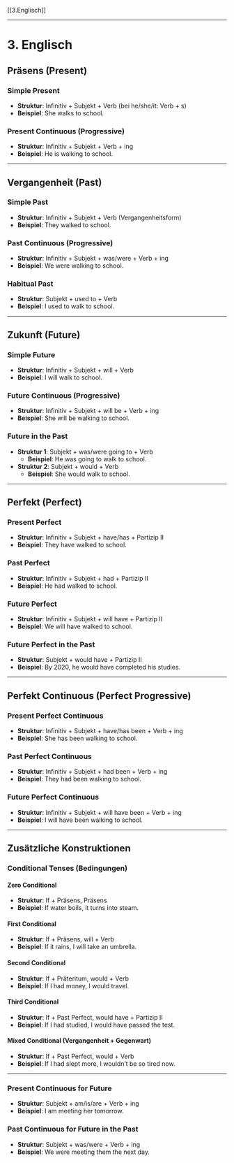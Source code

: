 [[3.Englisch]]
____
# 3. Englisch

## Präsens (Present)

### Simple Present
- **Struktur**: Infinitiv + Subjekt + Verb (bei he/she/it: Verb + s)
- **Beispiel**: She walks to school.

### Present Continuous (Progressive)
- **Struktur**: Infinitiv + Subjekt + Verb + ing
- **Beispiel**: He is walking to school.

---

## Vergangenheit (Past)

### Simple Past
- **Struktur**: Infinitiv + Subjekt + Verb (Vergangenheitsform)
- **Beispiel**: They walked to school.

### Past Continuous (Progressive)
- **Struktur**: Infinitiv + Subjekt + was/were + Verb + ing
- **Beispiel**: We were walking to school.

### Habitual Past
- **Struktur**: Subjekt + used to + Verb
- **Beispiel**: I used to walk to school.

---

## Zukunft (Future)

### Simple Future
- **Struktur**: Infinitiv + Subjekt + will + Verb
- **Beispiel**: I will walk to school.

### Future Continuous (Progressive)
- **Struktur**: Infinitiv + Subjekt + will be + Verb + ing
- **Beispiel**: She will be walking to school.

### Future in the Past
- **Struktur 1**: Subjekt + was/were going to + Verb
  - **Beispiel**: He was going to walk to school.
- **Struktur 2**: Subjekt + would + Verb
  - **Beispiel**: She would walk to school.

---

## Perfekt (Perfect)

### Present Perfect
- **Struktur**: Infinitiv + Subjekt + have/has + Partizip II
- **Beispiel**: They have walked to school.

### Past Perfect
- **Struktur**: Infinitiv + Subjekt + had + Partizip II
- **Beispiel**: He had walked to school.

### Future Perfect
- **Struktur**: Infinitiv + Subjekt + will have + Partizip II
- **Beispiel**: We will have walked to school.

### Future Perfect in the Past
- **Struktur**: Subjekt + would have + Partizip II
- **Beispiel**: By 2020, he would have completed his studies.

---

## Perfekt Continuous (Perfect Progressive)

### Present Perfect Continuous
- **Struktur**: Infinitiv + Subjekt + have/has been + Verb + ing
- **Beispiel**: She has been walking to school.

### Past Perfect Continuous
- **Struktur**: Infinitiv + Subjekt + had been + Verb + ing
- **Beispiel**: They had been walking to school.

### Future Perfect Continuous
- **Struktur**: Infinitiv + Subjekt + will have been + Verb + ing
- **Beispiel**: I will have been walking to school.

---

## Zusätzliche Konstruktionen

### Conditional Tenses (Bedingungen)

#### Zero Conditional
- **Struktur**: If + Präsens, Präsens
- **Beispiel**: If water boils, it turns into steam.

#### First Conditional
- **Struktur**: If + Präsens, will + Verb
- **Beispiel**: If it rains, I will take an umbrella.

#### Second Conditional
- **Struktur**: If + Präteritum, would + Verb
- **Beispiel**: If I had money, I would travel.

#### Third Conditional
- **Struktur**: If + Past Perfect, would have + Partizip II
- **Beispiel**: If I had studied, I would have passed the test.

#### Mixed Conditional (Vergangenheit + Gegenwart)
- **Struktur**: If + Past Perfect, would + Verb
- **Beispiel**: If I had slept more, I wouldn’t be so tired now.

---

### Present Continuous for Future
- **Struktur**: Subjekt + am/is/are + Verb + ing
- **Beispiel**: I am meeting her tomorrow.

### Past Continuous for Future in the Past
- **Struktur**: Subjekt + was/were + Verb + ing
- **Beispiel**: We were meeting them the next day.

